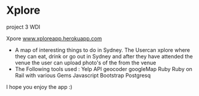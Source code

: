 Xplore
======

project 3 WDI

Xpore
www.xploreapp.herokuapp.com
- A map of interesting things to do in Sydney. The Usercan xplore where they can eat, drink or go out in Sydney
  and after they have attended the venue the user can upload photo's of the from the venue
- The Following tools used : 
Yelp API
geocoder
googleMap
Ruby
Ruby on Rail with various Gems
Javascript
Bootstrap
Postgresq

I hope you enjoy the app :)
